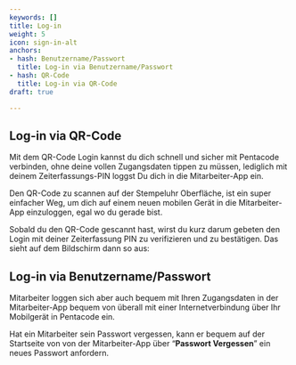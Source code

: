 ```yaml
---
keywords: []
title: Log-in
weight: 5
icon: sign-in-alt
anchors:
- hash: Benutzername/Passwort
  title: Log-in via Benutzername/Passwort
- hash: QR-Code
  title: Log-in via QR-Code
draft: true

---
```

## Log-in via QR-Code

Mit dem QR-Code Login kannst du dich schnell und sicher mit Pentacode verbinden, ohne deine vollen Zugangsdaten tippen zu müssen, lediglich mit deinem Zeiterfassungs-PIN loggst Du dich in die Mitarbeiter-App ein.

Den QR-Code zu scannen auf der Stempeluhr Oberfläche, ist ein super einfacher Weg, um dich auf einem neuen mobilen Gerät in die Mitarbeiter-App einzuloggen, egal wo du gerade bist. 

Sobald du den QR-Code gescannt hast, wirst du kurz darum gebeten den Login mit deiner Zeiterfassung PIN zu verifizieren und zu bestätigen. Das sieht auf dem Bildschirm dann so aus:

## Log-in via Benutzername/Passwort

Mitarbeiter loggen sich aber auch bequem mit Ihren Zugangsdaten in der Mitarbeiter-App bequem von überall mit einer Internetverbindung über Ihr Mobilgerät in Pentacode ein.

Hat ein Mitarbeiter sein Passwort vergessen, kann er bequem auf der Startseite von von der Mitarbeiter-App über “**Passwort Vergessen**” ein neues Passwort anfordern.